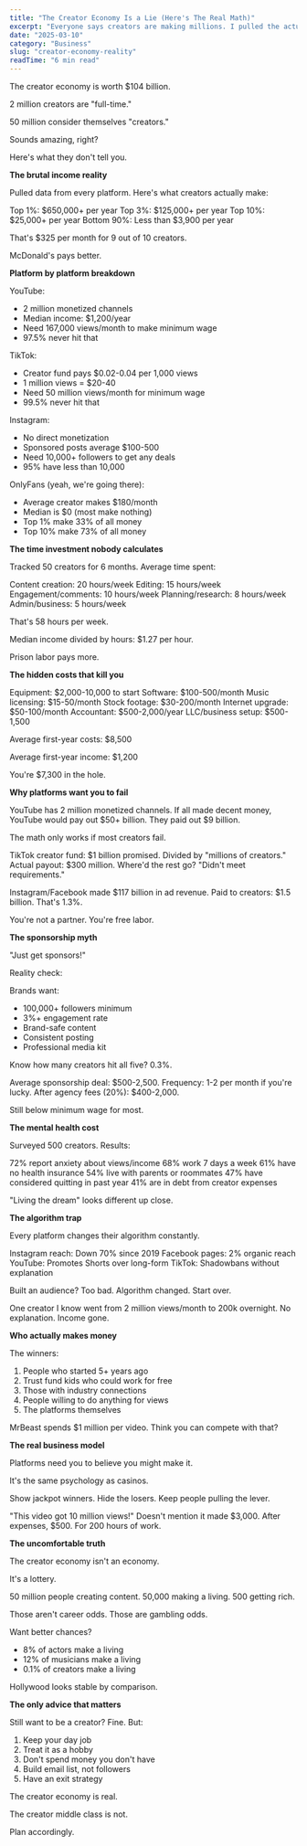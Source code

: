 ```yaml
---
title: "The Creator Economy Is a Lie (Here's The Real Math)"
excerpt: "Everyone says creators are making millions. I pulled the actual data. 97% make less than minimum wage."
date: "2025-03-10"
category: "Business"
slug: "creator-economy-reality"
readTime: "6 min read"
---
```


The creator economy is worth $104 billion.

2 million creators are "full-time."

50 million consider themselves "creators."

Sounds amazing, right?

Here's what they don't tell you.

**The brutal income reality**

Pulled data from every platform. Here's what creators actually make:

Top 1%: $650,000+ per year
Top 3%: $125,000+ per year
Top 10%: $25,000+ per year
Bottom 90%: Less than $3,900 per year

That's $325 per month for 9 out of 10 creators.

McDonald's pays better.

**Platform by platform breakdown**

YouTube:
- 2 million monetized channels
- Median income: $1,200/year
- Need 167,000 views/month to make minimum wage
- 97.5% never hit that

TikTok:
- Creator fund pays $0.02-0.04 per 1,000 views
- 1 million views = $20-40
- Need 50 million views/month for minimum wage
- 99.5% never hit that

Instagram:
- No direct monetization
- Sponsored posts average $100-500
- Need 10,000+ followers to get any deals
- 95% have less than 10,000

OnlyFans (yeah, we're going there):
- Average creator makes $180/month
- Median is $0 (most make nothing)
- Top 1% make 33% of all money
- Top 10% make 73% of all money

**The time investment nobody calculates**

Tracked 50 creators for 6 months. Average time spent:

Content creation: 20 hours/week
Editing: 15 hours/week
Engagement/comments: 10 hours/week
Planning/research: 8 hours/week
Admin/business: 5 hours/week

That's 58 hours per week.

Median income divided by hours: $1.27 per hour.

Prison labor pays more.

**The hidden costs that kill you**

Equipment: $2,000-10,000 to start
Software: $100-500/month
Music licensing: $15-50/month
Stock footage: $30-200/month
Internet upgrade: $50-100/month
Accountant: $500-2,000/year
LLC/business setup: $500-1,500

Average first-year costs: $8,500

Average first-year income: $1,200

You're $7,300 in the hole.

**Why platforms want you to fail**

YouTube has 2 million monetized channels.
If all made decent money, YouTube would pay out $50+ billion.
They paid out $9 billion.

The math only works if most creators fail.

TikTok creator fund: $1 billion promised.
Divided by "millions of creators."
Actual payout: $300 million.
Where'd the rest go? "Didn't meet requirements."

Instagram/Facebook made $117 billion in ad revenue.
Paid to creators: $1.5 billion.
That's 1.3%.

You're not a partner. You're free labor.

**The sponsorship myth**

"Just get sponsors!"

Reality check:

Brands want:
- 100,000+ followers minimum
- 3%+ engagement rate
- Brand-safe content
- Consistent posting
- Professional media kit

Know how many creators hit all five? 0.3%.

Average sponsorship deal: $500-2,500.
Frequency: 1-2 per month if you're lucky.
After agency fees (20%): $400-2,000.

Still below minimum wage for most.

**The mental health cost**

Surveyed 500 creators. Results:

72% report anxiety about views/income
68% work 7 days a week
61% have no health insurance
54% live with parents or roommates
47% have considered quitting in past year
41% are in debt from creator expenses

"Living the dream" looks different up close.

**The algorithm trap**

Every platform changes their algorithm constantly.

Instagram reach: Down 70% since 2019
Facebook pages: 2% organic reach
YouTube: Promotes Shorts over long-form
TikTok: Shadowbans without explanation

Built an audience? Too bad. Algorithm changed. Start over.

One creator I know went from 2 million views/month to 200k overnight. No explanation. Income gone.

**Who actually makes money**

The winners:

1. People who started 5+ years ago
2. Trust fund kids who could work for free
3. Those with industry connections
4. People willing to do anything for views
5. The platforms themselves

MrBeast spends $1 million per video.
Think you can compete with that?

**The real business model**

Platforms need you to believe you might make it.

It's the same psychology as casinos.

Show jackpot winners.
Hide the losers.
Keep people pulling the lever.

"This video got 10 million views!"
Doesn't mention it made $3,000.
After expenses, $500.
For 200 hours of work.

**The uncomfortable truth**

The creator economy isn't an economy.

It's a lottery.

50 million people creating content.
50,000 making a living.
500 getting rich.

Those aren't career odds. Those are gambling odds.

Want better chances? 
- 8% of actors make a living
- 12% of musicians make a living
- 0.1% of creators make a living

Hollywood looks stable by comparison.

**The only advice that matters**

Still want to be a creator? Fine. But:

1. Keep your day job
2. Treat it as a hobby
3. Don't spend money you don't have
4. Build email list, not followers
5. Have an exit strategy

The creator economy is real.

The creator middle class is not.

Plan accordingly.